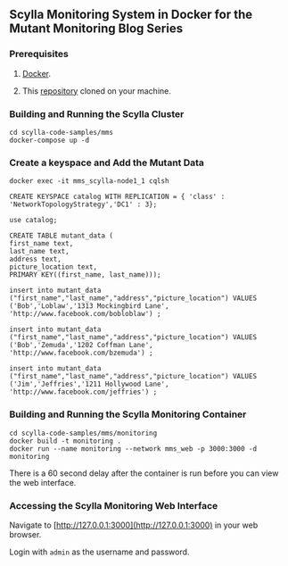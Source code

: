 ## Scylla Monitoring System in Docker for the Mutant Monitoring Blog Series

### Prerequisites ###

1. [Docker](https://docs.docker.com/engine/installation/).

2. This [repository](https://github.com/scylladb/scylla-code-samples) cloned on your machine.

### Building and Running the Scylla Cluster
```
cd scylla-code-samples/mms
docker-compose up -d
```

### Create a keyspace and Add the Mutant Data

```
docker exec -it mms_scylla-node1_1 cqlsh

CREATE KEYSPACE catalog WITH REPLICATION = { 'class' : 'NetworkTopologyStrategy','DC1' : 3};

use catalog;

CREATE TABLE mutant_data (
first_name text,
last_name text, 
address text, 
picture_location text,
PRIMARY KEY((first_name, last_name)));

insert into mutant_data ("first_name","last_name","address","picture_location") VALUES ('Bob','Loblaw','1313 Mockingbird Lane', 'http://www.facebook.com/bobloblaw') ;

insert into mutant_data ("first_name","last_name","address","picture_location") VALUES ('Bob','Zemuda','1202 Coffman Lane', 'http://www.facebook.com/bzemuda') ;

insert into mutant_data ("first_name","last_name","address","picture_location") VALUES ('Jim','Jeffries','1211 Hollywood Lane', 'http://www.facebook.com/jeffries') ;
```


### Building and Running the Scylla Monitoring Container

```
cd scylla-code-samples/mms/monitoring
docker build -t monitoring .
docker run --name monitoring --network mms_web -p 3000:3000 -d monitoring
```
There is a 60 second delay after the container is run before you can view the web interface.

### Accessing the Scylla Monitoring Web Interface

Navigate to [http://127.0.0.1:3000](http://127.0.0.1:3000) in your web browser.

Login with ```admin``` as the username and password.


